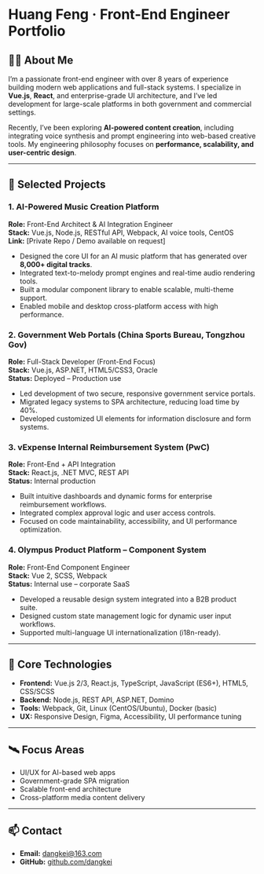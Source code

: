 # Huang Feng · Front-End Engineer Portfolio

## 👨‍💻 About Me

I’m a passionate front-end engineer with over 8 years of experience building modern web applications and full-stack systems. I specialize in **Vue.js**, **React**, and enterprise-grade UI architecture, and I’ve led development for large-scale platforms in both government and commercial settings.

Recently, I’ve been exploring **AI-powered content creation**, including integrating voice synthesis and prompt engineering into web-based creative tools. My engineering philosophy focuses on **performance, scalability, and user-centric design**.

---

## 📌 Selected Projects

### 1. AI-Powered Music Creation Platform  
**Role:** Front-End Architect & AI Integration Engineer  
**Stack:** Vue.js, Node.js, RESTful API, Webpack, AI voice tools, CentOS  
**Link:** [Private Repo / Demo available on request]

- Designed the core UI for an AI music platform that has generated over **8,000+ digital tracks**.
- Integrated text-to-melody prompt engines and real-time audio rendering tools.
- Built a modular component library to enable scalable, multi-theme support.
- Enabled mobile and desktop cross-platform access with high performance.

### 2. Government Web Portals (China Sports Bureau, Tongzhou Gov)  
**Role:** Full-Stack Developer (Front-End Focus)  
**Stack:** Vue.js, ASP.NET, HTML5/CSS3, Oracle  
**Status:** Deployed – Production use

- Led development of two secure, responsive government service portals.
- Migrated legacy systems to SPA architecture, reducing load time by 40%.
- Developed customized UI elements for information disclosure and form systems.

### 3. vExpense Internal Reimbursement System (PwC)  
**Role:** Front-End + API Integration  
**Stack:** React.js, .NET MVC, REST API  
**Status:** Internal production

- Built intuitive dashboards and dynamic forms for enterprise reimbursement workflows.
- Integrated complex approval logic and user access controls.
- Focused on code maintainability, accessibility, and UI performance optimization.

### 4. Olympus Product Platform – Component System  
**Role:** Front-End Component Engineer  
**Stack:** Vue 2, SCSS, Webpack  
**Status:** Internal use – corporate SaaS

- Developed a reusable design system integrated into a B2B product suite.
- Designed custom state management logic for dynamic user input workflows.
- Supported multi-language UI internationalization (i18n-ready).

---

## 🧰 Core Technologies

- **Frontend:** Vue.js 2/3, React.js, TypeScript, JavaScript (ES6+), HTML5, CSS/SCSS  
- **Backend:** Node.js, REST API, ASP.NET, Domino  
- **Tools:** Webpack, Git, Linux (CentOS/Ubuntu), Docker (basic)  
- **UX:** Responsive Design, Figma, Accessibility, UI performance tuning

---

## 🛰️ Focus Areas

- UI/UX for AI-based web apps  
- Government-grade SPA migration  
- Scalable front-end architecture  
- Cross-platform media content delivery

---

## 📫 Contact

- **Email:** dangkei@163.com  
- **GitHub:** [github.com/dangkei](https://github.com/)
